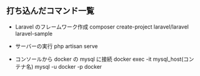 ## 打ち込んだコマンド一覧

-   Laravel のフレームワーク作成
    composer create-project laravel/laravel laravel-sample

-   サーバーの実行
    php artisan serve

-   コンソールから docker の mysql に接続
    docker exec -it mysql_host(コンテナ名) mysql -u docker -p
    docker
